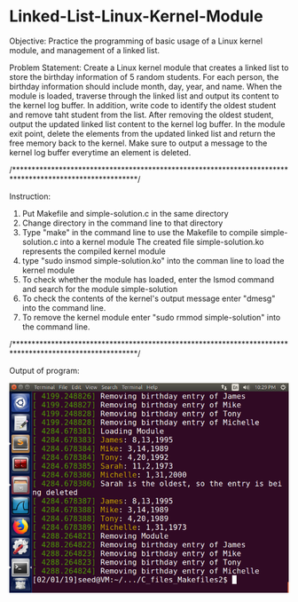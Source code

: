 # Linked-List-Linux-Kernel-Module

Objective: Practice the programming of basic usage of a Linux kernel module, and management of a linked list.

Problem Statement: Create a Linux kernel module that creates a linked list to store the birthday information of
5 random students. For each person, the birthday information should include month, day, year, and name. When the
module is loaded, traverse through the linked list and output its content to the kernel log buffer. In addition,
write code to identify the oldest student and remove taht student from the list. After removing the oldest student,
output the updated linked list content to the kernel log buffer. In the module exit point, delete the elements from
the updated linked list and return the free memory back to the kernel. Make sure to output a message to the kernel
log buffer everytime an element is deleted.

/********************************************************************************************************/

Instruction: 

1. Put Makefile and simple-solution.c in the same directory
2. Change directory in the command line to that directory
3. Type "make" in the command line to use the Makefile to compile simple-solution.c into a kernel module
The created file simple-solution.ko represents the compiled kernel module
4. type "sudo insmod simple-solution.ko" into the comman line to load the kernel module
5. To check whether the module has loaded, enter the lsmod command and search for the module simple-solution
6. To check the contents of the kernel's output message enter "dmesg" into the command line.
7. To remove the kernel module enter "sudo rmmod simple-solution" into the command line.

/********************************************************************************************************/

Output of program:

![alt text](https://raw.githubusercontent.com/michaelpmoloney/Linked-List-Linux-Kernel-Module/master/Project1_Part2.png)
